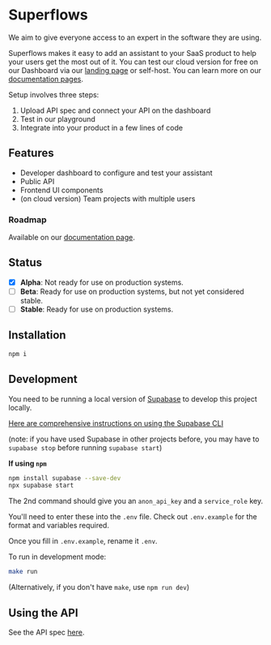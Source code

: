 # Superflows

We aim to give everyone access to an expert in the software they are using.

Superflows makes it easy to add an assistant to your SaaS product to help your users get the most out of it. You can test our cloud version for free on our Dashboard via our [landing page](https://www.superflows.ai/) or self-host. You can learn more on our [documentation pages](https://docs.superflows.ai/).

Setup involves three steps:
1. Upload API spec and connect your API on the dashboard
2. Test in our playground
3. Integrate into your product in a few lines of code

## Features

- Developer dashboard to configure and test your assistant
- Public API 
- Frontend UI components 
- (on cloud version) Team projects with multiple users

### Roadmap

Available on our [documentation page](https://docs.superflows.ai/blog).

## Status

- [x] **Alpha**: Not ready for use on production systems.
- [ ] **Beta**: Ready for use on production systems, but not yet considered stable.
- [ ] **Stable**: Ready for use on production systems.

## Installation

```bash
npm i
```

## Development

You need to be running a local version of [Supabase](https://supabase.io) to develop this project locally.

[Here are comprehensive instructions on using the Supabase CLI](https://supabase.com/docs/guides/cli)

(note: if you have used Supabase in other projects before, you may have to `supabase stop` before running `supabase start`)


**If using `npm`**

```bash
npm install supabase --save-dev
npx supabase start
```
The 2nd command should give you an `anon_api_key` and a `service_role` key.

You'll need to enter these into the `.env` file. Check out `.env.example` for the format and variables required.

Once you fill in `.env.example`, rename it `.env`.

To run in development mode:

```bash
make run
```

(Alternatively, if you don't have `make`, use `npm run dev`)

## Using the API

See the API spec [here](https://docs.superflows.ai/docs/category/api-specification).


